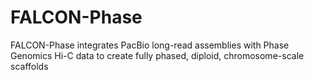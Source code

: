 # FALCON-Phase
FALCON-Phase integrates PacBio long-read assemblies with Phase Genomics Hi-C data to create fully phased, diploid, chromosome-scale scaffolds
